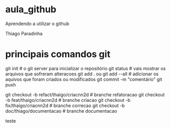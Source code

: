 # aula_github
Aprendendo a utilizar o github

Thiago Paradinha

# principais comandos git

git init # o git server para inicializar o repositório
git status # vais mostrar os arquivos que sofreram alteracoes
git add . ou git add --all # adicionar os aquivos que foram criados ou modificados
git commit -m "comentário"
git push 

git checkout -b refact/thaigo/criacnn2d # branche refatoracao 
git checkout -b feat/thaigo/criacnn2d  # branche criacao
git checkout -b fix/thaigo/criacnn2d   # branche correcao
git checkout -b doc/thiago/documentacao # branche documentacao
 
teste


